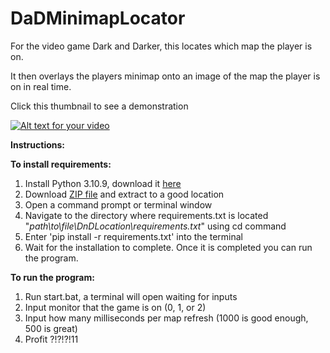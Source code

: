 # DaDMinimapLocator
For the video game Dark and Darker, this locates which map the player is on.

It then overlays the players minimap onto an image of the map the player is on in real time.

Click this thumbnail to see a demonstration

[![Alt text for your video](https://img.youtube.com/vi/tINZ1yZQa7I/0.jpg)](https://www.youtube.com/watch?v=tINZ1yZQa7I)



**Instructions:**

**To install requirements:**
1. Install Python 3.10.9, download it [here](https://www.python.org/ftp/python/3.10.9/python-3.10.9-amd64.exe)
2. Download [ZIP file](https://github.com/RareMojo/DaDMinimapLocator/archive/refs/heads/master.zip) and extract to a good location
3. Open a command prompt or terminal window
5. Navigate to the directory where requirements.txt is located "_path\to\file\DnDLocation\requirements.txt_" using cd command
6. Enter 'pip install -r requirements.txt' into the terminal
7. Wait for the installation to complete. Once it is completed you can run the program.


**To run the program:**

1. Run start.bat, a terminal will open waiting for inputs
2. Input monitor that the game is on (0, 1, or 2)
3. Input how many milliseconds per map refresh (1000 is good enough, 500 is great)
4. Profit ?!?!?!11

